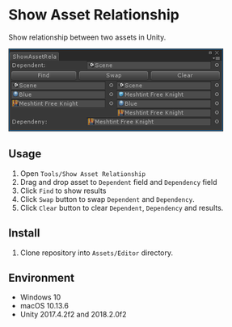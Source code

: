 # Show Asset Relationship

Show relationship between two assets in Unity.

![Snapshot](Snapshot.png)

## Usage

1. Open `Tools/Show Asset Relationship`
2. Drag and drop asset to `Dependent` field and `Dependency` field
3. Click `Find` to show results
4. Click `Swap` button to swap `Dependent` and `Dependency`.
5. Click `Clear` button to clear `Dependent`, `Dependency` and results.

## Install

1. Clone repository into `Assets/Editor` directory.

## Environment

- Windows 10
- macOS 10.13.6
- Unity 2017.4.2f2 and 2018.2.0f2
